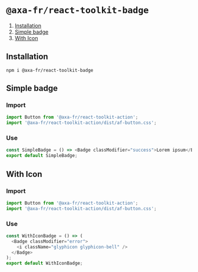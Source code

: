 # `@axa-fr/react-toolkit-badge`

1. [Installation](#installation)
2. [Simple badge](#simple-badge)
3. [With Icon](#with-icon)

## Installation

```shell script
npm i @axa-fr/react-toolkit-badge
```

## Simple badge

### Import

```javascript
import Button from '@axa-fr/react-toolkit-action';
import '@axa-fr/react-toolkit-action/dist/af-button.css';
```

### Use

```javascript
const SimpleBadge = () => <Badge classModifier="success">Lorem ipsum</Badge>;
export default SimpleBadge;
```

## With Icon

### Import

```javascript
import Button from '@axa-fr/react-toolkit-action';
import '@axa-fr/react-toolkit-action/dist/af-button.css';
```

### Use

```javascript
const WithIconBadge = () => (
  <Badge classModifier="error">
    <i className="glyphicon glyphicon-bell" />
  </Badge>
);
export default WithIconBadge;
```
